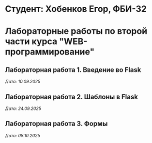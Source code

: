 # Студент: Хобенков Егор, ФБИ-32

# Лабораторные работы по второй части курса "WEB-программирование"

## Лабораторная работа 1. Введение во Flask

*Дата: 10.09.2025*

## Лабораторная работа 2. Шаблоны в Flask

*Дата: 24.09.2025*

## Лабораторная работа 3. Формы

*Дата: 08.10.2025*